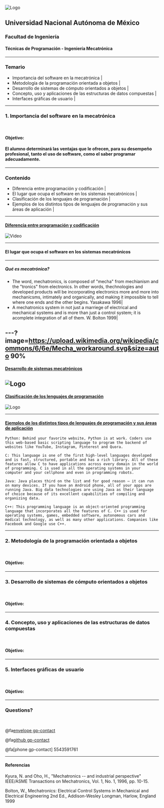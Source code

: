 ![Logo](http://arquitectura.unam.mx/uploads/8/1/1/0/8110907/_2634437.png?131)
## Universidad Nacional Autónoma de México
### Facultad de Ingeniería
#### Técnicas de Programación - Ingeniería Mecatrónica

---
### Temario

- Importancia del software en la mecatrónica |
- Metodología de la programación orientada a objetos |
- Desarrollo de sistemas de cómputo orientados a objetos |
- Concepto, uso y aplicaciones de las estructuras de datos compuestas |
- Interfaces gráficas de usuario |
---

### 1. Importancia del software en la mecatrónica

<br>

#### Objetivo:
#### El alumno determinará las ventajas que le ofrecen, para su desempeño profesional, tanto el uso de software, como el saber programar adecuadamente.

---

### Contenido

- Diferencia entre programación y codificación |
- El lugar que ocupa el software en los sistemas mecatrónicos |
- Clasificación de los lenguajes de programación |
- Ejemplos de los distintos tipos de lenguajes de programación y sus áreas de aplicación |

---
#### [Diferencia entre programación y codificación](https://www.educba.com/coding-vs-programming/)

![Video](https://www.youtube.com/embed/k-hYbWs2dPg)

---
#### El lugar que ocupa el software en los sistemas mecatrónicos 

---
##### Qué es mecatrónica?
- The word, mechatronics, is composed of "mecha" from mechianism and the "tronics" from electronics. In other words, thechnologies and developed products will be incorporating electronics more and more into mechanicsms, intimately and organically, and making it impossible to tell where one ends and the other begins. Yasakawa 1996|
- A mechatronics system in not just a marriege of electrical and mechanical systems and is more than just a control system; it is acomplete integration of all of them. W. Bolton 1999|

---?image=https://upload.wikimedia.org/wikipedia/commons/6/6e/Mecha_workaround.svg&size=auto 90%
---
#### [Desarrollo de sistemas mecatrónicos](https://www.researchgate.net/figure/also-points-out-different-domains-that-occur-in-the-development-of-mechatronics-systems_fig1_304578890)
![Logo](https://www.researchgate.net/profile/Mario_Hirz/publication/304578890/figure/fig1/AS:378323340414976@1467210721206/also-points-out-different-domains-that-occur-in-the-development-of-mechatronics-systems.ppm)
---
#### [Clasificación de los lenguajes de programación](http://cs.lmu.edu/~ray/notes/pltypes/)
![Logo](https://www.idgconnect.com/IMG/777/49777/shutterstock-10338536170938-620x354.jpg?1520919148)

--- 
#### [Ejemplos de los distintos tipos de lenguajes de programación y sus áreas de aplicación](https://transmitter.ieee.org/top-programming-languages-real-world-applications/)

    Python: Behind your favorite website, Python is at work. Coders use this web-based basic scripting language to program the backend of websites like YouTube, Instagram, Pinterest and Quora.
    
	C: This language is one of the first high-level languages developed and is fast, structured, portable and has a rich library. All of these features allow C to have applications across every domain in the world of programming. C is used in all the operating systems in your computer and your cellphone and even in programming robots.
    
	Java: Java places third on the list and for good reason — it can run on many devices. If you have an Android phone, all of your apps are running Java. Big data technologies are using Java as their language of choice because of its excellent capabilities of compiling and organizing data.
    
	C++: This programming language is an object-oriented programming language that incorporates all the features of C. C++ is used for operating systems, games, embedded software, autonomous cars and medical technology, as well as many other applications. Companies like Facebook and Google use C++.

--- 


### 2. Metodología de la programación orientada a objetos

<br>

#### Objetivo:
#### 

---

### 3. Desarrollo de sistemas de cómputo orientados a objetos

<br>

#### Objetivo:
#### 

---

### 4. Concepto, uso y aplicaciones de las estructuras de datos compuestas

<br>

#### Objetivo:
#### 

---

### 5. Interfaces gráficas de usuario

<br>

#### Objetivo:
#### 
---


### Questions?

<br>

@fa[envelope gp-contact](zmpk.fi@gmail.com)

@fa[github gp-contact](MarcoZmpk)

@fa[phone gp-contact] 5543591761

---
#### Referencias

Kyura, N. and Oho, H., "Mechatronics -- and industrial perspective"
IEEE/ASME Transactions on Mechatronics, Vol. 1, No. 1, 1996, pp. 10-15.

Bolton, W., Mechatronics: Electrical Control Systems in Mechanical and Electrical Engineering
2nd Ed., Addison-Wesley Longman, Harlow, England 1999